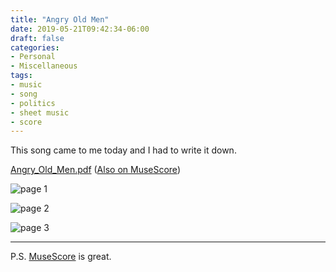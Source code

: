 ```yaml
---
title: "Angry Old Men"
date: 2019-05-21T09:42:34-06:00
draft: false
categories:
- Personal
- Miscellaneous
tags:
- music
- song
- politics
- sheet music
- score
---
```


This song came to me today and I had to write it down.

[Angry_Old_Men.pdf](/files/Angry_Old_Men.pdf) ([Also on MuseScore](https://musescore.com/user/32212527/scores/5578817))

<!--more--> 

![page 1](/images/Angry_Old_Men-1.png)

![page 2](/images/Angry_Old_Men-2.png)

![page 3](/images/Angry_Old_Men-3.png)

----

P.S. [MuseScore](https://musescore.org/) is great.